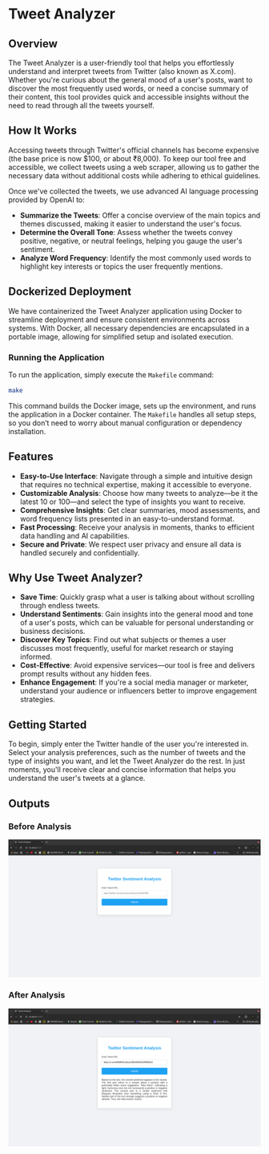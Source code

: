 # Tweet Analyzer

## Overview

The Tweet Analyzer is a user-friendly tool that helps you effortlessly understand and interpret tweets from Twitter (also known as X.com). Whether you're curious about the general mood of a user's posts, want to discover the most frequently used words, or need a concise summary of their content, this tool provides quick and accessible insights without the need to read through all the tweets yourself.

## How It Works

Accessing tweets through Twitter's official channels has become expensive (the base price is now $100, or about ₹8,000). To keep our tool free and accessible, we collect tweets using a web scraper, allowing us to gather the necessary data without additional costs while adhering to ethical guidelines.

Once we've collected the tweets, we use advanced AI language processing provided by OpenAI to:

- **Summarize the Tweets**: Offer a concise overview of the main topics and themes discussed, making it easier to understand the user's focus.
- **Determine the Overall Tone**: Assess whether the tweets convey positive, negative, or neutral feelings, helping you gauge the user's sentiment.
- **Analyze Word Frequency**: Identify the most commonly used words to highlight key interests or topics the user frequently mentions.

## Dockerized Deployment

We have containerized the Tweet Analyzer application using Docker to streamline deployment and ensure consistent environments across systems. With Docker, all necessary dependencies are encapsulated in a portable image, allowing for simplified setup and isolated execution.

### Running the Application

To run the application, simply execute the `Makefile` command:

```sh
make
```

This command builds the Docker image, sets up the environment, and runs the application in a Docker container. The `Makefile` handles all setup steps, so you don’t need to worry about manual configuration or dependency installation.

## Features

- **Easy-to-Use Interface**: Navigate through a simple and intuitive design that requires no technical expertise, making it accessible to everyone.
- **Customizable Analysis**: Choose how many tweets to analyze—be it the latest 10 or 100—and select the type of insights you want to receive.
- **Comprehensive Insights**: Get clear summaries, mood assessments, and word frequency lists presented in an easy-to-understand format.
- **Fast Processing**: Receive your analysis in moments, thanks to efficient data handling and AI capabilities.
- **Secure and Private**: We respect user privacy and ensure all data is handled securely and confidentially.

## Why Use Tweet Analyzer?

- **Save Time**: Quickly grasp what a user is talking about without scrolling through endless tweets.
- **Understand Sentiments**: Gain insights into the general mood and tone of a user's posts, which can be valuable for personal understanding or business decisions.
- **Discover Key Topics**: Find out what subjects or themes a user discusses most frequently, useful for market research or staying informed.
- **Cost-Effective**: Avoid expensive services—our tool is free and delivers prompt results without any hidden fees.
- **Enhance Engagement**: If you're a social media manager or marketer, understand your audience or influencers better to improve engagement strategies.

## Getting Started

To begin, simply enter the Twitter handle of the user you're interested in. Select your analysis preferences, such as the number of tweets and the type of insights you want, and let the Tweet Analyzer do the rest. In just moments, you'll receive clear and concise information that helps you understand the user's tweets at a glance.

## Outputs

### Before Analysis
![Before Analysis](images/before.png)

### After Analysis
![After Analysis](images/after.png)
